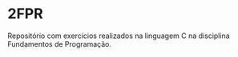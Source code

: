 # 2FPR
Repositório com exercícios realizados na linguagem C na disciplina Fundamentos de Programação.
